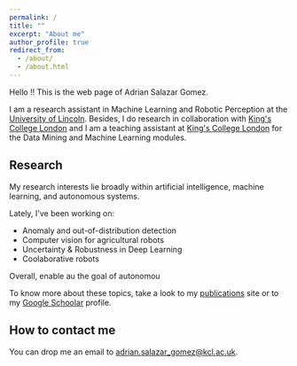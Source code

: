 ```yaml
---
permalink: /
title: ""
excerpt: "About me"
author_profile: true
redirect_from: 
  - /about/
  - /about.html
---
```


Hello !! This is the web page of Adrian Salazar Gomez.

I am a research assistant in Machine Learning and Robotic Perception at the [University of Lincoln](https://www.lincoln.ac.uk/home/). Besides, I do research in collaboration with [King's College London](https://www.kcl.ac.uk/) and I am a teaching assistant at [King's College London](https://www.kcl.ac.uk/) for the Data Mining and Machine Learning modules.

## Research
My research interests lie broadly within artificial intelligence, machine learning, and autonomous systems.

Lately, I've been working on:
* Anomaly and out-of-distribution detection
* Computer vision for agricultural robots
* Uncertainty & Robustness in Deep Learning
* Coolaborative robots

Overall, enable au the goal of autonomou

To know more about these topics, take a look to my [publications](https://adrianxsalazar.github.io/publications/) site or to my [Google Schoolar](https://scholar.google.com/citations?user=xC3keU4AAAAJ&hl=en) profile.

## How to contact me
You can drop me an email to [adrian.salazar_gomez@kcl.ac.uk](adrian.salazar_gomez@kcl.ac.uk).



